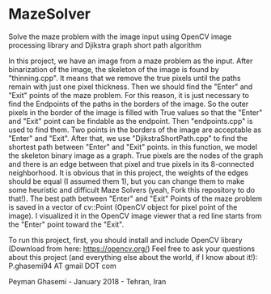 # MazeSolver
Solve the maze problem with the image input using OpenCV image processing library and Djikstra graph short path algorithm


In this project, we have an image from a maze problem as the input. After binarization of the image, the skeleton of the image is found by "thinning.cpp". It means that we remove the true pixels until the paths remain with just one pixel thickness.
Then we should find the "Enter" and "Exit" points of the maze problem. For this reason, it is just necessary to find the Endpoints of the paths in the borders of the image. So the outer pixels in the border of the image is filled with True values so that the "Enter" and "Exit" point can be findable as the endpoint. Then "endpoints.cpp" is used to find them. Two points in the borders of the image are acceptable as "Enter" and "Exit".
After that, we use "DjikstraShortPath.cpp" to find the shortest path between "Enter" and "Exit" points. in this function, we model the skeleton binary image as a graph. True pixels are the nodes of the graph and there is an edge between that pixel and true pixels in its 8-connected neighborhood. It is obvious that in this project, the weights of the edges should be equal (I assumed them 1), but you can change them to make some heuristic and difficult Maze Solvers (yeah, Fork this repository to do that!).
The best path between "Enter" and "Exit" Points of the maze problem is saved in a vector of cv::Point (OpenCV object for pixel point of the image). I visualized it in the OpenCV image viewer that a red line starts from the "Enter" point toward the "Exit".

To run this project, first, you should install and include OpenCV library (Download from here: https://opencv.org/)
Feel free to ask your questions about this project (and everything else about the world, if I know about it!): P.ghasemi94 AT gmail DOT com

Peyman Ghasemi - January 2018 - Tehran, Iran
